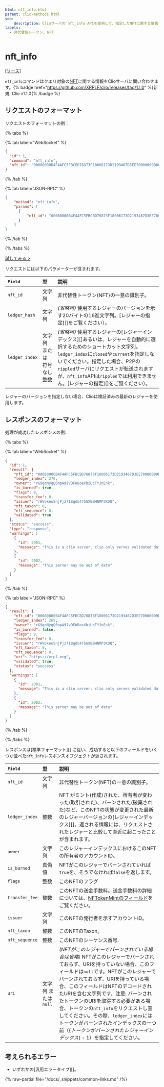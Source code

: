 ```yaml
---
html: nft_info.html
parent: clio-methods.html
seo:
    description: Clioサーバの`nft_info`APIを使用して、指定したNFTに関する情報を取得します。
labels:
  - 非代替性トークン, NFT
---
```

# nft_info
[[ソース]](https://github.com/XRPLF/clio/blob/4a5cb962b6971872d150777881801ce27ae9ed1a/src/rpc/handlers/NFTInfo.cpp "ソース")

`nft_info`コマンドはクエリ対象の[NFT](../../../../concepts/tokens/nfts/index.md)に関する情報をClioサーバに問い合わせます。{% badge href="https://github.com/XRPLF/clio/releases/tag/1.1.0" %}新規: Clio v1.1.0{% /badge %}

## リクエストのフォーマット
リクエストのフォーマットの例：

{% tabs %}

{% tab label="WebSocket" %}
```json
{
  "id": 1,
  "command": "nft_info",
  "nft_id": "00080000B4F4AFC5FBCBD76873F18006173D2193467D3EE70000099B00000000"
}
```
{% /tab %}

{% tab label="JSON-RPC" %}
```json
{
    "method": "nft_info",
    "params": [
      {
          "nft_id": "00080000B4F4AFC5FBCBD76873F18006173D2193467D3EE70000099B00000000"
      }
    ]
}
```
{% /tab %}

{% /tabs %}

[試してみる >](/resources/dev-tools/websocket-api-tool#nft_info)

リクエストには以下のパラメーターが含まれます。

| `Field`        | 型                     | 説明                    |
|:---------------|:-----------------------|:-----------------------|
| `nft_id`       | 文字列                  | 非代替性トークン(NFT)の一意の識別子。 |
| `ledger_hash`  | 文字列                  | _(省略可)_ 使用するレジャーのバージョンを示す20バイトの16進文字列。[レジャーの指定][]をご覧ください）。 |
| `ledger_index` | 文字列 または 符号なし整数 | _(省略可)_ 使用するレジャーの[レジャーインデックス][]あるいは、レジャーを自動的に選択するためのショートカット文字列。`ledger_index`に`closed`や`current`を指定しないでください。指定した場合、P2Pの`rippled`サーバにリクエストが転送されますが、`nft_info`APIは`rippled`では利用できません。[レジャーの指定][]をご覧ください）。 |

レジャーのバージョンを指定しない場合、Clioは検証済みの最新のレジャーを使用します。

## レスポンスのフォーマット

処理が成功したレスポンスの例:

{% tabs %}

{% tab label="WebSocket" %}
```json
{
  "id": 1,
  "result": {
    "nft_id": "00080000B4F4AFC5FBCBD76873F18006173D2193467D3EE70000099B00000000",
    "ledger_index": 270,
    "owner": "rG9gdNygQ6npA9JvDFWBoeXbiUcTYJnEnk",
    "is_burned": true,
    "flags": 8,
    "transfer_fee": 0,
    "issuer": "rHVokeuSnjPjz718qdb47bGXBBHNMP3KDQ",
    "nft_taxon": 0,
    "nft_sequence": 0,
    "validated": true
  },
  "status": "success",
  "type": "response",
  "warnings": [
    {
      "id": 2001,
      "message": "This is a clio server. clio only serves validated data. If you want to talk to rippled, include ledger_index:current in your request"
    },
    {
      "id": 2002,
      "message": "This server may be out of date"
    }
  ]
}
```
{% /tab %}

{% tab label="JSON-RPC" %}
```json
{
  "result": {
    "nft_id": "00080000B4F4AFC5FBCBD76873F18006173D2193467D3EE70000099B00000000",
    "ledger_index": 269,
    "owner": "rG9gdNygQ6npA9JvDFWBoeXbiUcTYJnEnk",
    "is_burned": false,
    "flags": 8,
    "transfer_fee": 0,
    "issuer": "rHVokeuSnjPjz718qdb47bGXBBHNMP3KDQ",
    "nft_taxon": 0,
    "nft_sequence": 0,
    "uri": "https://xrpl.org",
    "validated": true,
    "status": "success"
  },
  "warnings": [
    {
      "id": 2001,
      "message": "This is a clio server. clio only serves validated data. If you want to talk to rippled, include 'ledger_index':'current' in your request"
    },
    {
      "id": 2002,
      "message": "This server may be out of date"
    }
  ]
}
```
{% /tab %}

{% /tabs %}

レスポンスは[標準フォーマット][] に従い、成功すると以下のフィールドをいくつか並べた`nft_info`レスポンスオブジェクトが返されます。

| `Field`                           | 型                  | 説明                 |
|:----------------------------------|:-------------------|:---------------------|
| `nft_id`                          | 文字列              | 非代替性トークン(NFT)の一意の識別子。 |
| `ledger_index`                    | 整数                | NFT がミント(作成)された、所有者が変わった(取引された)、バーンされた(破棄された)など、このNFTの状態が変更された最新のレジャーバージョンの[レジャーインデックス][]。返される情報には、リクエストされたレジャーと比較して直近に起こったことが含まれます。 |
| `owner`                           | 文字列              | このレジャーインデックスにおけるこのNFTの所有者のアカウントID。 |
| `is_burned`                       | 真偽値              | NFTがこのレジャーでバーンされていれば`true`を、そうでなければ`false`を返します。 |
| `flags `                          | 整数                | このNFTのフラグ |
| `transfer_fee`                    | 整数                | このNFTの送金手数料。送金手数料の詳細については、[NFTokenMintのフィールド](../../../protocol/transactions/types/nftokenmint.md#nftokenmint-フィールド)をご覧ください。 |
| `issuer`                          | 文字列              | このNFTの発行者を示すアカウントID。|
| `nft_taxon`                       | 整数                | このNFTのTaxon。 |
| `nft_sequence`                    | 整数                | このNFTのシーケンス番号. |
| `uri`                             | 文字列 または `null` | _(NFTがこのレジャーでバーンされている場合は省略)_ NFTがこのレジャーでバーンされておらず、URIを持っていない場合、このフィールドは`null`です。NFTがこのレジャーでバーンされておらず、URIを持っている場合、このフィールドはNFTのデコードされたURIを含む文字列です。注意: バーンされたトークンのURIを取得する必要がある場合、トークンの`nft_info`をリクエストし直してください。その際、`ledger_index`にはトークンがバーンされたインデックスの一つ前（{_トークンがバーンされたレジャーインデックス_} - 1）を指定してください。 |


## 考えられるエラー

* いずれかの[汎用エラータイプ][]。

{% raw-partial file="/docs/_snippets/common-links.md" /%}
